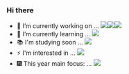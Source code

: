 ### Hi there


- 🔭 I’m currently working on ... <img src="https://img.shields.io/badge/Java-black?style=flat&logo=CoffeeScript&logoColor=brown"/><img src="https://img.shields.io/badge/Spring-black?style=flat&logo=Spring&logoColor=#6DB33F"/><img src="https://img.shields.io/badge/RDBMS-black?style=flat&logo=Amazon RDS&logoColor=#527FFF"/>
- 🌱 I’m currently learning ... <img src="https://img.shields.io/badge/Kali linux-black?style=flat&logo=Solid&logoColor=blue"/>
- 📚 I'm studying soon ... <img src="https://img.shields.io/badge/C-black?style=flat&logo=C&logoColor=blue"/>
- ⚡ I'm interested in ... <img src="https://img.shields.io/badge/Novels-black?style=flat&logo=4chan&logoColor=blue"/>
- 🎆 This year main focus: ... <img src="https://img.shields.io/badge/Consistency-black?style=flat&logo=Deno&logoColor=yellow"/>


